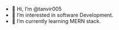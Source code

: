 - 👋 Hi, I’m @tanvir005
- 👀 I’m interested in software Development.
- 🌱 I’m currently learning MERN stack.


<!---
tanvir005/tanvir005 is a ✨ special ✨ repository because its `README.md` (this file) appears on your GitHub profile.
You can click the Preview link to take a look at your changes.
--->
